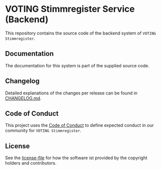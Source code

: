 # VOTING Stimmregister Service (Backend)

This repository contains the source code of the backend system of `VOTING Stimmregister`.

## Documentation

The documentation for this system is part of the supplied source code.

## Changelog

Detailed explanations of the changes per release can be found in  [CHANGELOG.md](./CHANGELOG.md).

## Code of Conduct

This project uses the [Code of Conduct](./CODE_OF_CONDUCT.md) to define expected conduct in our community for `VOTING Stimmregister`.

## License

See the [license-file](./LICENSE) for how the software ist provided by the copyright holders and contributors.
